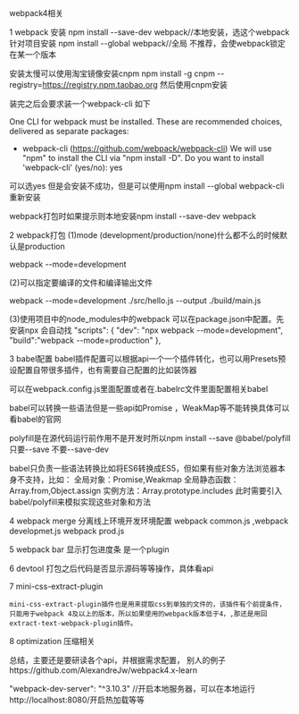 webpack4相关

1 webpack 安装
npm install --save-dev webpack//本地安装，选这个webpack针对项目安装
npm install --global webpack//全局 不推荐，会使webpack锁定在某一个版本

安装太慢可以使用淘宝镜像安装cnpm    npm install -g cnpm --registry=https://registry.npm.taobao.org 然后使用cnpm安装

装完之后会要求装一个webpack-cli  如下

One CLI for webpack must be installed. These are recommended choices, delivered as separate packages:
 - webpack-cli (https://github.com/webpack/webpack-cli)
We will use "npm" to install the CLI via "npm install -D".
Do you want to install 'webpack-cli' (yes/no): yes

可以选yes 但是会安装不成功，但是可以使用npm install --global webpack-cli重新安装

webpack打包时如果提示则本地安装npm install --save-dev webpack


2 webpack打包
(1)mode (development/production/none)什么都不么的时候默认是production

webpack --mode=development

(2)可以指定要编译的文件和编译输出文件

webpack --mode=development ./src/hello.js --output ./build/main.js

(3)使用项目中的node_modules中的webpack
可以在package.json中配置。先安装npx 会自动找
"scripts": {
    "dev": "npx webpack --mode=development",
    "build":"webpack --mode=production"
  },

  3 babel配置
  babel插件配置可以根据api一个一个插件转化，也可以用Presets预设配置自带很多插件，也有需要自己配置的比如装饰器

  可以在webpack.config.js里面配置或者在.babelrc文件里面配置相关babel

  babel可以转换一些语法但是一些api如Promise ，WeakMap等不能转换具体可以看babel的官网

  polyfill是在源代码运行前作用不是开发时所以npm install --save @babel/polyfill只要--save 不要--save-dev


  babel只负责一些语法转换比如将ES6转换成ES5，但如果有些对象方法浏览器本身不支持，比如：
  全局对象：Promise,Weakmap
  全局静态函数：Array.from,Object.assign
  实例方法：Array.prototype.includes
  此时需要引入babel/polyfill来模拟实现这些对象和方法



  4 webpack merge 分离线上环境开发环境配置 webpack common.js ,webpack developmet.js webpack prod.js

  5 webpack bar 显示打包进度条 是一个plugin

  6 devtool 打包之后代码是否显示源码等等操作，具体看api

  7 mini-css-extract-plugin

    mini-css-extract-plugin插件也是用来提取css到单独的文件的，该插件有个前提条件，只能用于webpack 4及以上的版本，所以如果使用的webpack版本低于4，,那还是用回extract-text-webpack-plugin插件。

  8 optimization 压缩相关


  总结，主要还是要研读各个api，并根据需求配置，
  别人的例子https://github.com/AlexandreJw/webpack4.x-learn 


"webpack-dev-server": "^3.10.3"
//开启本地服务器，可以在本地运行http://localhost:8080/开启热加载等等 